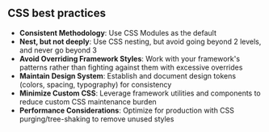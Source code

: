 ## CSS best practices

- **Consistent Methodology**: Use CSS Modules as the default
- **Nest, but not deeply**: Use CSS nesting, but avoid going beyond 2 levels, and never go beyond 3
- **Avoid Overriding Framework Styles**: Work with your framework's patterns rather than fighting against them with excessive overrides
- **Maintain Design System**: Establish and document design tokens (colors, spacing, typography) for consistency
- **Minimize Custom CSS**: Leverage framework utilities and components to reduce custom CSS maintenance burden
- **Performance Considerations**: Optimize for production with CSS purging/tree-shaking to remove unused styles

